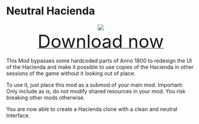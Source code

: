 # Neutral Hacienda

<div align=center><img src="_media/Anno1800/mod_banners/smallmodscollection/banner18.png"/></div>

<div align=center><a href="https://g-4169.modapi.io/v1/games/4169/mods/3226602/files/4128234/download"> <font size="40">Download now</font></a></div>

This Mod bypasses some hardcoded parts of Anno 1800 to redesign the UI of the Hacienda and make it possible to use copies of the Hacienda in other sessions of the game without it looking out of place.

To use it, just place this mod as a submod of your main mod. Important: Only include as is, do not modify shared resources in your mod. You risk breaking other mods otherwise.

You are now able to create a Hacienda clone with a clean and neutral Interface.